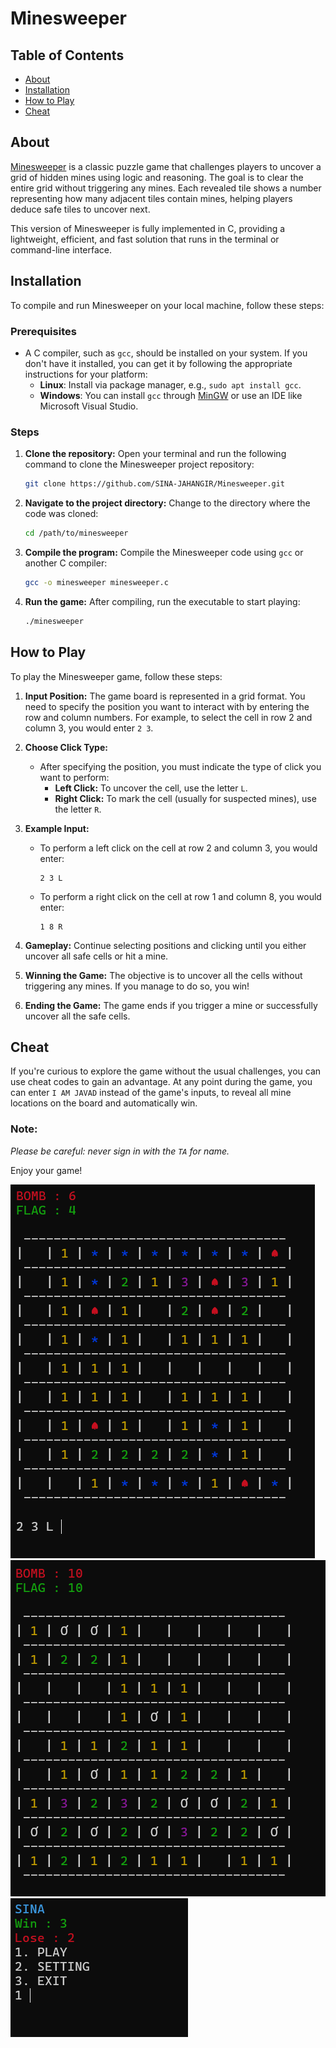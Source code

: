 # Minesweeper

## Table of Contents
- [About](#about)
- [Installation](#installation)
- [How to Play](#how-to-play)
- [Cheat](#cheat)

## About
[Minesweeper](https://en.wikipedia.org/wiki/Minesweeper_(video_game)) is a classic puzzle game that challenges players to uncover a grid of hidden mines using logic and reasoning. The goal is to clear the entire grid without triggering any mines. Each revealed tile shows a number representing how many adjacent tiles contain mines, helping players deduce safe tiles to uncover next.

This version of Minesweeper is fully implemented in C, providing a lightweight, efficient, and fast solution that runs in the terminal or command-line interface.

## Installation
To compile and run Minesweeper on your local machine, follow these steps:

### Prerequisites
- A C compiler, such as `gcc`, should be installed on your system. If you don't have it installed, you can get it by following the appropriate instructions for your platform:
  - **Linux**: Install via package manager, e.g., `sudo apt install gcc`.
  - **Windows**: You can install `gcc` through [MinGW](https://sourceforge.net/projects/mingw/) or use an IDE like Microsoft Visual Studio.

### Steps

1. **Clone the repository:**
   Open your terminal and run the following command to clone the Minesweeper project repository:

   ```bash
   git clone https://github.com/SINA-JAHANGIR/Minesweeper.git
   ```

2. **Navigate to the project directory:**
   Change to the directory where the code was cloned:

   ```bash
   cd /path/to/minesweeper
   ```

3. **Compile the program:**
   Compile the Minesweeper code using `gcc` or another C compiler:

   ```bash
   gcc -o minesweeper minesweeper.c
   ```

4. **Run the game:**
   After compiling, run the executable to start playing:

   ```bash
   ./minesweeper
   ```


## How to Play

To play the Minesweeper game, follow these steps:

1. **Input Position:** The game board is represented in a grid format. You need to specify the position you want to interact with by entering the row and column numbers. For example, to select the cell in row 2 and column 3, you would enter `2 3`.

2. **Choose Click Type:**
   - After specifying the position, you must indicate the type of click you want to perform:
     - **Left Click:** To uncover the cell, use the letter `L`.
     - **Right Click:** To mark the cell (usually for suspected mines), use the letter `R`.

3. **Example Input:**
   - To perform a left click on the cell at row 2 and column 3, you would enter:  
     ```
     2 3 L
     ```
   - To perform a right click on the cell at row 1 and column 8, you would enter:  
     ```
     1 8 R
     ```

4. **Gameplay:** Continue selecting positions and clicking until you either uncover all safe cells or hit a mine.

5. **Winning the Game:** The objective is to uncover all the cells without triggering any mines. If you manage to do so, you win!

6. **Ending the Game:** The game ends if you trigger a mine or successfully uncover all the safe cells.

## Cheat

If you're curious to explore the game without the usual challenges, you can use cheat codes to gain an advantage. At any point during the game, you can enter `I AM JAVAD` instead of the game's inputs, to reveal all mine locations on the board and automatically win. 

### Note:
*Please be careful: never sign in with the `TA` for name.*

Enjoy your game!

![Minesweeper Screenshot](Minesweeper-Screenshot-1.png)
![Minesweeper Screenshot](Minesweeper-Screenshot-2.png)
![Minesweeper Screenshot](Minesweeper-Screenshot-3.png)



